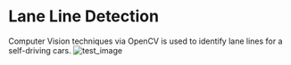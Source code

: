 # Lane Line Detection

Computer Vision techniques via OpenCV is used to identify lane lines for a self-driving cars.
![test_image](https://user-images.githubusercontent.com/72282670/162584831-c5b57321-88ef-4bfc-bdc2-b8a908502892.png)
